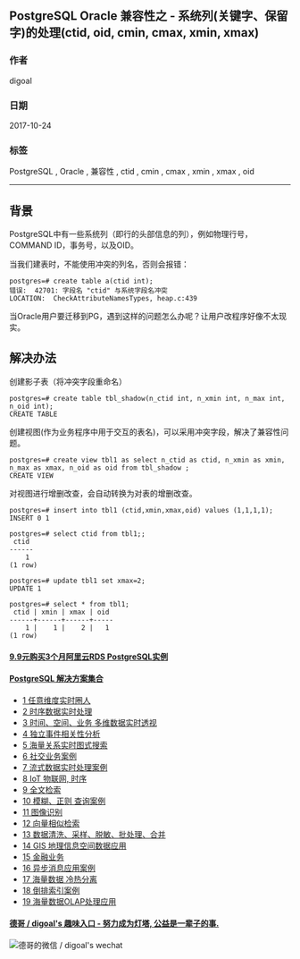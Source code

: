 ## PostgreSQL Oracle 兼容性之 - 系统列(关键字、保留字)的处理(ctid, oid, cmin, cmax, xmin, xmax)   
                    
### 作者                             
digoal                           
                                      
### 日期                                                                                                                                             
2017-10-24                                                                        
                                                                             
### 标签                                                                          
PostgreSQL , Oracle , 兼容性 , ctid , cmin , cmax , xmin , xmax , oid  
                                                                                                                                                
----                                                                                                                                          
                                                                                                                                                   
## 背景           
PostgreSQL中有一些系统列（即行的头部信息的列），例如物理行号，COMMAND ID，事务号，以及OID。  
  
当我们建表时，不能使用冲突的列名，否则会报错：  
  
```  
postgres=# create table a(ctid int);  
错误:  42701: 字段名 "ctid" 与系统字段名冲突  
LOCATION:  CheckAttributeNamesTypes, heap.c:439  
```  
  
当Oracle用户要迁移到PG，遇到这样的问题怎么办呢？让用户改程序好像不太现实。  
  
## 解决办法  
创建影子表（将冲突字段重命名）  
  
```  
postgres=# create table tbl_shadow(n_ctid int, n_xmin int, n_max int, n_oid int);  
CREATE TABLE  
```  
  
创建视图(作为业务程序中用于交互的表名)，可以采用冲突字段，解决了兼容性问题。  
  
```  
postgres=# create view tbl1 as select n_ctid as ctid, n_xmin as xmin, n_max as xmax, n_oid as oid from tbl_shadow ;  
CREATE VIEW  
```  
  
对视图进行增删改查，会自动转换为对表的增删改查。  
  
```  
postgres=# insert into tbl1 (ctid,xmin,xmax,oid) values (1,1,1,1);  
INSERT 0 1  
  
postgres=# select ctid from tbl1;;  
 ctid   
------  
    1  
(1 row)  
  
postgres=# update tbl1 set xmax=2;  
UPDATE 1  
  
postgres=# select * from tbl1;  
 ctid | xmin | xmax | oid   
------+------+------+-----  
    1 |    1 |    2 |   1  
(1 row)  
```  
  
  
  
  
  
  
  
  
  
  
  
  
  
  
  
  
  
  
  
  
  
  
  
  
  
  
  
  
  
  
  
  
  
  
  
  
  
  
  
  
  
  
  
  
  
  
  
  
  
  
  
  
  
  
  
#### [9.9元购买3个月阿里云RDS PostgreSQL实例](https://www.aliyun.com/database/postgresqlactivity "57258f76c37864c6e6d23383d05714ea")
  
  
#### [PostgreSQL 解决方案集合](https://yq.aliyun.com/topic/118 "40cff096e9ed7122c512b35d8561d9c8")
- [1 任意维度实时圈人](https://yq.aliyun.com/topic/118 "40cff096e9ed7122c512b35d8561d9c8")
- [2 时序数据实时处理](https://yq.aliyun.com/topic/118 "40cff096e9ed7122c512b35d8561d9c8")
- [3 时间、空间、业务 多维数据实时透视](https://yq.aliyun.com/topic/118 "40cff096e9ed7122c512b35d8561d9c8")
- [4 独立事件相关性分析](https://yq.aliyun.com/topic/118 "40cff096e9ed7122c512b35d8561d9c8")
- [5 海量关系实时图式搜索](https://yq.aliyun.com/topic/118 "40cff096e9ed7122c512b35d8561d9c8")
- [6 社交业务案例](https://yq.aliyun.com/topic/118 "40cff096e9ed7122c512b35d8561d9c8")
- [7 流式数据实时处理案例](https://yq.aliyun.com/topic/118 "40cff096e9ed7122c512b35d8561d9c8")
- [8 IoT 物联网, 时序](https://yq.aliyun.com/topic/118 "40cff096e9ed7122c512b35d8561d9c8")
- [9 全文检索](https://yq.aliyun.com/topic/118 "40cff096e9ed7122c512b35d8561d9c8")
- [10 模糊、正则 查询案例](https://yq.aliyun.com/topic/118 "40cff096e9ed7122c512b35d8561d9c8")
- [11 图像识别](https://yq.aliyun.com/topic/118 "40cff096e9ed7122c512b35d8561d9c8")
- [12 向量相似检索](https://yq.aliyun.com/topic/118 "40cff096e9ed7122c512b35d8561d9c8")
- [13 数据清洗、采样、脱敏、批处理、合并](https://yq.aliyun.com/topic/118 "40cff096e9ed7122c512b35d8561d9c8")
- [14 GIS 地理信息空间数据应用](https://yq.aliyun.com/topic/118 "40cff096e9ed7122c512b35d8561d9c8")
- [15 金融业务](https://yq.aliyun.com/topic/118 "40cff096e9ed7122c512b35d8561d9c8")
- [16 异步消息应用案例](https://yq.aliyun.com/topic/118 "40cff096e9ed7122c512b35d8561d9c8")
- [17 海量数据 冷热分离](https://yq.aliyun.com/topic/118 "40cff096e9ed7122c512b35d8561d9c8")
- [18 倒排索引案例](https://yq.aliyun.com/topic/118 "40cff096e9ed7122c512b35d8561d9c8")
- [19 海量数据OLAP处理应用](https://yq.aliyun.com/topic/118 "40cff096e9ed7122c512b35d8561d9c8")
  
  
#### [德哥 / digoal's 趣味入口 - 努力成为灯塔, 公益是一辈子的事.](https://github.com/digoal/blog/blob/master/README.md "22709685feb7cab07d30f30387f0a9ae")
  
  
![德哥的微信 / digoal's wechat](../pic/digoal_weixin.jpg "f7ad92eeba24523fd47a6e1a0e691b59")
  

